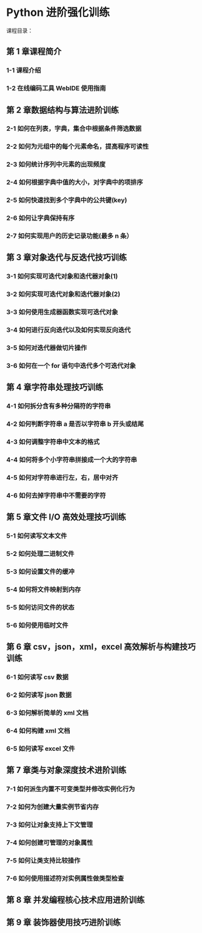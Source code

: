# Python 进阶强化训练

课程目录：

## 第 1 章课程简介

### 1-1 课程介绍

### 1-2 在线编码工具 WeblDE 使用指南

## 第 2 章数据结构与算法进阶训练

### 2-1 如何在列表，字典，集合中根据条件筛选数据

### 2-2 如何为元组中的每个元素命名，提高程序可读性

### 2-3 如何统计序列中元素的出现频度

### 2-4 如何根据字典中值的大小，对字典中的项排序

### 2-5 如何快速找到多个字典中的公共键(key)

### 2-6 如何让字典保持有序

### 2-7 如何实现用户的历史记录功能(最多 n 条）

## 第 3 章对象迭代与反迭代技巧训练

### 3-1 如何实现可迭代对象和迭代器对象(1)

### 3-2 如何实现可迭代对象和迭代器对象(2)

### 3-3 如何使用生成器函数实现可迭代对象

### 3-4 如何进行反向迭代以及如何实现反向迭代

### 3-5 如何对迭代器做切片操作

### 3-6 如何在一个 for 语句中迭代多个可迭代对象

## 第 4 章字符串处理技巧训练

### 4-1 如何拆分含有多种分隔符的字符串

### 4-2 如何判断字符串 a 是否以字符串 b 开头或结尾

### 4-3 如何调整字符串中文本的格式

### 4-4 如何将多个小字符串拼接成一个大的字符串

### 4-5 如何对字符串进行左，右，居中对齐

### 4-6 如何去掉字符串中不需要的字符

## 第 5 章文件 I/O 高效处理技巧训练

### 5-1 如何读写文本文件

### 5-2 如何处理二进制文件

### 5-3 如何设置文件的缓冲

### 5-4 如何将文件映射到内存

### 5-5 如何访问文件的状态

### 5-6 如何使用临时文件

## 第 6 章 csv，json，xml，excel 高效解析与构建技巧训练

### 6-1 如何读写 csv 数据

### 6-2 如何读写 json 数据

### 6-3 如何解析简单的 xml 文档

### 6-4 如何构建 xml 文档

### 6-5 如何读写 excel 文件

## 第 7 章类与对象深度技术进阶训练

### 7-1 如何派生内置不可变类型并修改实例化行为

### 7-2 如何为创建大量实例节省内存

### 7-3 如何让对象支持上下文管理

### 7-4 如何创建可管理的对象属性

### 7-5 如何让类支持比较操作

### 7-6 如何使用描述符对实例属性做类型检查

## 第 8 章 并发编程核心技术应用进阶训练

## 第 9 章 装饰器使用技巧进阶训练

